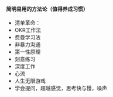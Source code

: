 #### 简明易用的方法论（值得养成习惯）
- 清单革命：
- OKR工作法
- 费曼学习法
- 非暴力沟通
- 第一性原理
- 刻意练习
- 深度工作
- 心流
- 人生无限游戏
- 学会提问，超越感觉，思考快与慢，噪声
